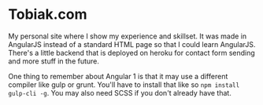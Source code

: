 # Tobiak.com

My personal site where I show my experience and skillset. It was made in AngularJS instead of a standard HTML page
so that I could learn AngularJS. There's a little backend that is deployed on heroku for contact form sending and more
stuff in the future.

One thing to remember about Angular 1 is that it may use a different compiler like gulp or grunt. You'll have
to install that like so `npm install gulp-cli -g`. You may also need SCSS if you don't already have that.